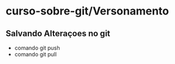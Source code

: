 # curso-sobre-git/Versonamento


## Salvando Alteraçoes no git
* comando git push
* comando git pull
